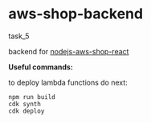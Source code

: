 # aws-shop-backend

task_5

backend for [nodejs-aws-shop-react](https://github.com/darya-startsava/nodejs-aws-shop-react)

**Useful commands:** 

to deploy lambda functions do next:

```
npm run build
cdk synth
cdk deploy
```
